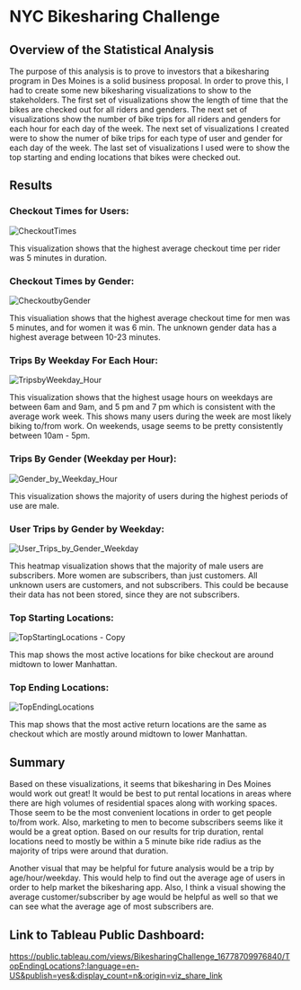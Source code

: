 # NYC Bikesharing Challenge

## Overview of the Statistical Analysis
The purpose of this analysis is to prove to investors that a bikesharing program in Des Moines is a solid business proposal.  In order to prove this, I had to create some new bikesharing visualizations to show to the stakeholders.  The first set of visualizations show the length of time that the bikes are checked out for all riders and genders.  The next set of visualizations show the number of bike trips for all riders and genders for each hour for each day of the week.  The next set of visualizations I created were to show the numer of bike trips for each type of user and gender for each day of the week.  The last set of visualizations I used were to show the top starting and ending locations that bikes were checked out.  

## Results
### Checkout Times for Users:
![CheckoutTimes](https://user-images.githubusercontent.com/45715246/222924434-a98fdf53-f2b8-41da-8c8b-6c10efe778ae.png)

This visualization shows that the highest average checkout time per rider was 5 minutes in duration.
### Checkout Times by Gender:
![CheckoutbyGender](https://user-images.githubusercontent.com/45715246/222924486-5f8b2e93-ae40-4abf-bca9-8b9511c108fc.png)

This visualiation shows that the highest average checkout time for men was 5 minutes, and for women it was 6 min.  The unknown gender data has a highest average between 10-23 minutes.
### Trips By Weekday For Each Hour:
![TripsbyWeekday_Hour](https://user-images.githubusercontent.com/45715246/222924531-5376e23b-c521-4749-b58c-2ebf26be22d8.png)

This visualization shows that the highest usage hours on weekdays are between 6am and 9am, and 5 pm and 7 pm which is consistent with the average work week.  This shows many users during the week are most likely biking to/from work.  On weekends, usage seems to be pretty consistently between 10am - 5pm.  
### Trips By Gender (Weekday per Hour):
![Gender_by_Weekday_Hour](https://user-images.githubusercontent.com/45715246/222924557-d8719256-dd9e-4ba2-840d-07267d8f4827.png)

This visualization shows the majority of users during the highest periods of use are male.
### User Trips by Gender by Weekday:
![User_Trips_by_Gender_Weekday](https://user-images.githubusercontent.com/45715246/222924589-537c2f03-f76a-4e75-a61c-43ac89ccdc58.png)

This heatmap visualization shows that the majority of male users are subscribers.  More women are subscribers, than just customers.  All unknown users are customers, and not subscribers.  This could be because their data has not been stored, since they are not subscribers.

### Top Starting Locations:
![TopStartingLocations - Copy](https://user-images.githubusercontent.com/45715246/223780140-1eccc6d3-3747-428f-aeef-546973878090.png)

This map shows the most active locations for bike checkout are around midtown to lower Manhattan.

### Top Ending Locations:
![TopEndingLocations](https://user-images.githubusercontent.com/45715246/223780349-fdbb8153-fd89-489f-965a-9790d5bf2657.png)

This map shows that the most active return locations are the same as checkout which are mostly around midtown to lower Manhattan.
## Summary
Based on these visualizations, it seems that bikesharing in Des Moines would work out great!  It would be best to put rental locations in areas where there are high volumes of residential spaces along with working spaces.  Those seem to be the most convenient locations in order to get people to/from work.  Also, marketing to men to become subscribers seems like it would be a great option.  Based on our results for trip duration, rental locations need to mostly be within a 5 minute bike ride radius as the majority of trips were around that duration.  

Another visual that may be helpful for future analysis would be a trip by age/hour/weekday.  This would help to find out the average age of users in order to help market the bikesharing app.  Also, I think a visual showing the average customer/subscriber by age would be helpful as well so that we can see what the average age of most subscribers are.


## Link to Tableau Public Dashboard:

https://public.tableau.com/views/BikesharingChallenge_16778709976840/TopEndingLocations?:language=en-US&publish=yes&:display_count=n&:origin=viz_share_link
